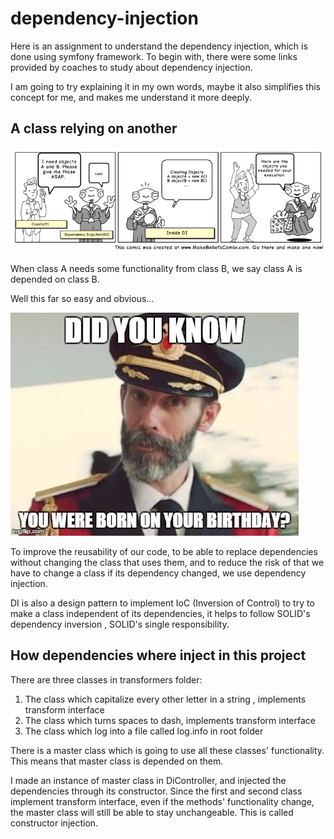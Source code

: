 # dependency-injection

Here is an assignment to understand the dependency injection, which is done using symfony framework.
To begin with, there were some links provided by coaches to study about dependency injection.

I am going to try explaining it in my own words, maybe it also simplifies this concept for me, and makes me understand it more deeply.

## A class relying on another

![images/img.png](images/img.png)

When class A needs some functionality from class B, we say class A is depended on class B.

Well this far so easy and obvious...

![obvious meme](images/img_1.png)

To improve the reusability of our code, to be able to replace dependencies without changing the class that uses them, and to reduce the risk
of that we have to change a class if its dependency changed, we use dependency injection.

DI is also a design pattern to implement IoC (Inversion of Control) to try to make a class independent of its dependencies, it helps to
follow SOLID's dependency inversion , SOLID's single responsibility.

## How dependencies where inject in this project

There are three classes in transformers folder:
1. The class which capitalize every other letter in a string , implements transform interface
2. The class which turns spaces to dash, implements transform interface
3. The class which log into a file called log.info in root folder

There is a master class which is going to use all these classes' functionality. 
This means that master class is depended on them.

I made an instance of master class in DiController, and injected the dependencies through its constructor.
Since the first and second class implement transform interface, even if the methods' functionality change, the
master class will still be able to stay unchangeable. This is called constructor injection.

[//]: # (## Other ways to inject dependencies)

[//]: # ()
[//]: # (- Setter injection, define a setter method that the injector use to inject dependencies)

[//]: # (- method injection,  )




